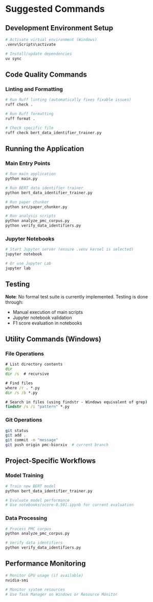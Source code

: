 # Suggested Commands

## Development Environment Setup
```bash
# Activate virtual environment (Windows)
.venv\Scripts\activate

# Install/update dependencies
uv sync
```

## Code Quality Commands

### Linting and Formatting
```bash
# Run Ruff linting (automatically fixes fixable issues)
ruff check .

# Run Ruff formatting
ruff format .

# Check specific file
ruff check bert_data_identifier_trainer.py
```

## Running the Application

### Main Entry Points
```bash
# Run main application
python main.py

# Run BERT data identifier trainer
python bert_data_identifier_trainer.py

# Run paper chunker
python src/paper_chunker.py

# Run analysis scripts
python analyze_pmc_corpus.py
python verify_data_identifiers.py
```

### Jupyter Notebooks
```bash
# Start Jupyter server (ensure .venv kernel is selected)
jupyter notebook

# Or use Jupyter Lab
jupyter lab
```

## Testing
**Note**: No formal test suite is currently implemented. Testing is done through:
- Manual execution of main scripts
- Jupyter notebook validation
- F1 score evaluation in notebooks

## Utility Commands (Windows)

### File Operations
```cmd
# List directory contents
dir
dir /s  # recursive

# Find files
where /r . *.py
dir /s /b *.py

# Search in files (using findstr - Windows equivalent of grep)
findstr /s /i "pattern" *.py
```

### Git Operations
```bash
git status
git add .
git commit -m "message"
git push origin pmc-biorxiv  # current branch
```

## Project-Specific Workflows

### Model Training
```bash
# Train new BERT model
python bert_data_identifier_trainer.py

# Evaluate model performance
# Use notebooks/score-0.591.ipynb for current evaluation
```

### Data Processing
```bash
# Process PMC corpus
python analyze_pmc_corpus.py

# Verify data identifiers
python verify_data_identifiers.py
```

## Performance Monitoring
```bash
# Monitor GPU usage (if available)
nvidia-smi

# Monitor system resources
# Use Task Manager on Windows or Resource Monitor
```